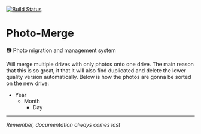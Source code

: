 [![Build Status](https://travis-ci.org/Matt-Gleich/Photo-Merge.svg?branch=master)](https://travis-ci.org/Matt-Gleich/Photo-Merge)

# Photo-Merge
📷 Photo migration and management system


Will merge multiple drives with only photos onto one drive. The main reason that this is so great, it that it will also find duplicated and delete the lower quality version automatically. Below is how the photos are gonna be sorted on the new drive:

- Year
    - Month
        - Day


---
_Remember, documentation always comes last_
